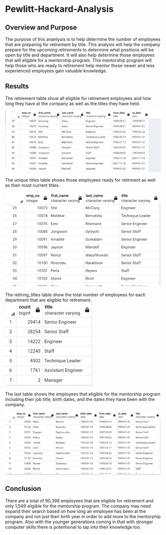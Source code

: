 # Pewlitt-Hackard-Analysis

## Overview and Purpose
The purpose of this ananlysis is to help determine the number of employees that are preparing for retirement by title.  This analysis will help the company prepare for the upcoming retirements to determine what positions will be open by title and department.  It will also help determine those employees that will eligible for a mentorship program.  This mentorship program will help those who are ready to retirement help mentor those newer and less experienced employees gain valuable knowledge.

## Results

The retirement table show all eligible for retirement employees and how long they have at the company as well as the titles they have held.

![This is an image](https://github.com/KyHicks/Pewlitt-Hackard-Analysis/blob/main/images/retirement_titles.PNG)


The unique titles table shows those employees ready for retirment as well as their most current titles.

![This is an image](https://github.com/KyHicks/Pewlitt-Hackard-Analysis/blob/main/images/unique_titles.PNG)


The retiring_titles table show the total number of employees for each department that are eligible for retirement.
![This is an image](https://github.com/KyHicks/Pewlitt-Hackard-Analysis/blob/main/images/retiring_titles.PNG)


The last table shows the employees that eligible for the mentorship program including their job title, birth dates, and the dates they have been with the company.

![This is an image](https://github.com/KyHicks/Pewlitt-Hackard-Analysis/blob/main/images/mentorship_eligibility.PNG)


## Conclusion

There are a total of 90,398 employees that are eligible for retirement and only 1,549 eligible for the mentorship program.
The company may need expand their search based on how long an employee has been at the company and not just their birth year in order to add more to the mentorphip program.  Also with the younger generations coming in that with stronger computer skills there is potentional to tap into their knowledge too.



